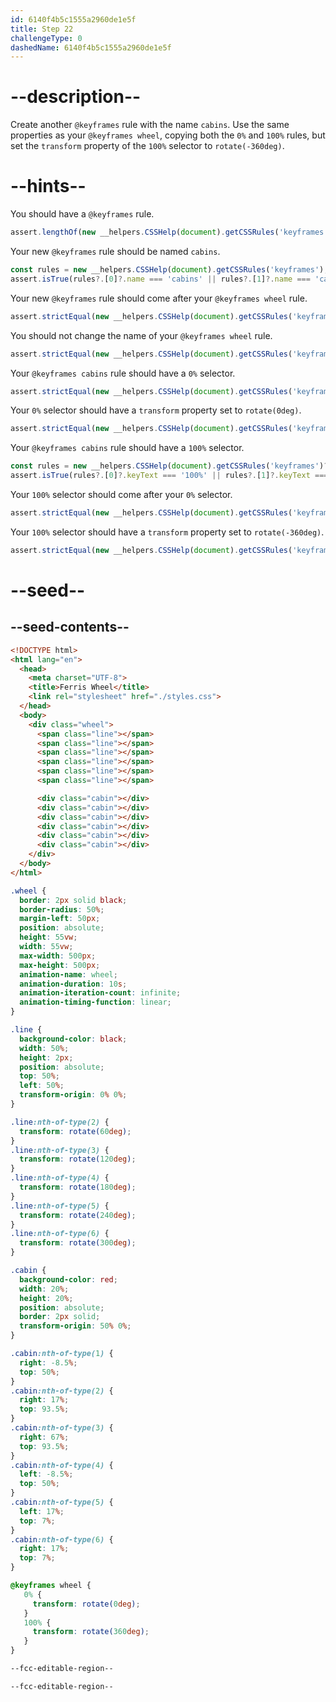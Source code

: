 ```yaml
---
id: 6140f4b5c1555a2960de1e5f
title: Step 22
challengeType: 0
dashedName: 6140f4b5c1555a2960de1e5f
---
```


# --description--

Create another `@keyframes` rule with the name `cabins`. Use the same properties as your `@keyframes wheel`, copying both the `0%` and `100%` rules, but set the `transform` property of the `100%` selector to `rotate(-360deg)`.

# --hints--

You should have a `@keyframes` rule.

```js
assert.lengthOf(new __helpers.CSSHelp(document).getCSSRules('keyframes'), 2);
```

Your new `@keyframes` rule should be named `cabins`.

```js
const rules = new __helpers.CSSHelp(document).getCSSRules('keyframes');
assert.isTrue(rules?.[0]?.name === 'cabins' || rules?.[1]?.name === 'cabins');
```

Your new `@keyframes` rule should come after your `@keyframes wheel` rule.

```js
assert.strictEqual(new __helpers.CSSHelp(document).getCSSRules('keyframes')?.[1]?.name, 'cabins');
```

You should not change the name of your `@keyframes wheel` rule.

```js
assert.strictEqual(new __helpers.CSSHelp(document).getCSSRules('keyframes')?.[0]?.name, 'wheel');
```

Your `@keyframes cabins` rule should have a `0%` selector.

```js
assert.strictEqual(new __helpers.CSSHelp(document).getCSSRules('keyframes')?.[1]?.cssRules?.[0]?.keyText, '0%');
```

Your `0%` selector should have a `transform` property set to `rotate(0deg)`.

```js
assert.strictEqual(new __helpers.CSSHelp(document).getCSSRules('keyframes')?.[1]?.cssRules?.[0]?.style?.transform, 'rotate(0deg)');
```

Your `@keyframes cabins` rule should have a `100%` selector.

```js
const rules = new __helpers.CSSHelp(document).getCSSRules('keyframes')?.[1]?.cssRules
assert.isTrue(rules?.[0]?.keyText === '100%' || rules?.[1]?.keyText === '100%');
```

Your `100%` selector should come after your `0%` selector.

```js
assert.strictEqual(new __helpers.CSSHelp(document).getCSSRules('keyframes')?.[1]?.cssRules?.[1]?.keyText, '100%')
```

Your `100%` selector should have a `transform` property set to `rotate(-360deg)`.

```js
assert.strictEqual(new __helpers.CSSHelp(document).getCSSRules('keyframes')?.[1]?.cssRules?.[1]?.style?.transform, 'rotate(-360deg)')
```


# --seed--

## --seed-contents--

```html
<!DOCTYPE html>
<html lang="en">
  <head>
    <meta charset="UTF-8">
    <title>Ferris Wheel</title>
    <link rel="stylesheet" href="./styles.css">
  </head>
  <body>
    <div class="wheel">
      <span class="line"></span>
      <span class="line"></span>
      <span class="line"></span>
      <span class="line"></span>
      <span class="line"></span>
      <span class="line"></span>

      <div class="cabin"></div>
      <div class="cabin"></div>
      <div class="cabin"></div>
      <div class="cabin"></div>
      <div class="cabin"></div>
      <div class="cabin"></div>
    </div>
  </body>
</html>
```

```css
.wheel {
  border: 2px solid black;
  border-radius: 50%;
  margin-left: 50px;
  position: absolute;
  height: 55vw;
  width: 55vw;
  max-width: 500px;
  max-height: 500px;
  animation-name: wheel;
  animation-duration: 10s;
  animation-iteration-count: infinite;
  animation-timing-function: linear;
}

.line {
  background-color: black;
  width: 50%;
  height: 2px;
  position: absolute;
  top: 50%;
  left: 50%;
  transform-origin: 0% 0%;
}

.line:nth-of-type(2) {
  transform: rotate(60deg);
}
.line:nth-of-type(3) {
  transform: rotate(120deg);
}
.line:nth-of-type(4) {
  transform: rotate(180deg);
}
.line:nth-of-type(5) {
  transform: rotate(240deg);
}
.line:nth-of-type(6) {
  transform: rotate(300deg);
}

.cabin {
  background-color: red;
  width: 20%;
  height: 20%;
  position: absolute;
  border: 2px solid;
  transform-origin: 50% 0%;
}

.cabin:nth-of-type(1) {
  right: -8.5%;
  top: 50%;
}
.cabin:nth-of-type(2) {
  right: 17%;
  top: 93.5%;
}
.cabin:nth-of-type(3) {
  right: 67%;
  top: 93.5%;
}
.cabin:nth-of-type(4) {
  left: -8.5%;
  top: 50%;
}
.cabin:nth-of-type(5) {
  left: 17%;
  top: 7%;
}
.cabin:nth-of-type(6) {
  right: 17%;
  top: 7%;
}

@keyframes wheel {
   0% {
     transform: rotate(0deg);
   }
   100% {
     transform: rotate(360deg);
   }
}

--fcc-editable-region--

--fcc-editable-region--
```
